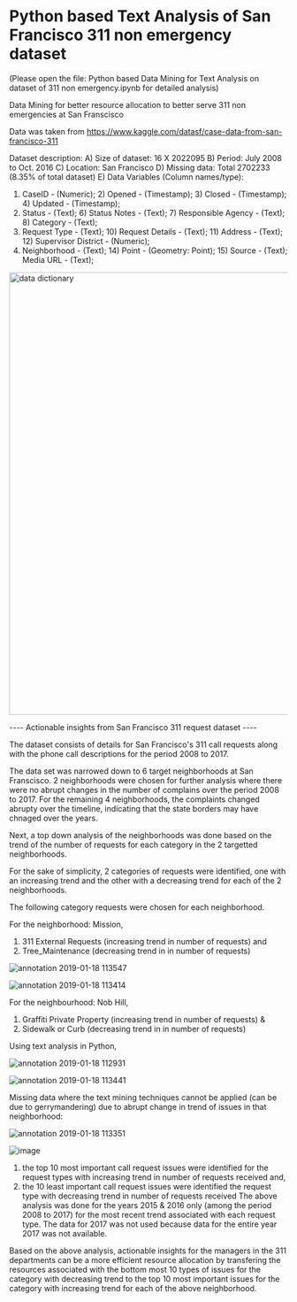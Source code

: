 # Python based Text Analysis of San Francisco 311 non emergency dataset

(Please open the file: Python based Data Mining for Text Analysis on dataset of 311 non emergency.ipynb for detailed analysis)

Data Mining for better resource allocation to better serve 311 non emergencies at San Franscisco

Data was taken from https://www.kaggle.com/datasf/case-data-from-san-francisco-311

Dataset description:
A) Size of dataset: 16 X 2022095
B) Period: July 2008 to Oct. 2016
C) Location: San Francisco
D) Missing data: Total 2702233 (8.35% of total dataset) 
E) Data Variables (Column names/type):
  1) CaseID - (Numeric);  2) Opened - (Timestamp);  3) Closed - (Timestamp);  4) Updated - (Timestamp); 
  5) Status - (Text);  6) Status Notes - (Text);  7) Responsible Agency - (Text);  8) Category - (Text); 
  9) Request Type - (Text);  10) Request Details - (Text);  11) Address - (Text);  12) Supervisor District - (Numeric); 
  13) Neighborhood - (Text);  14) Point - (Geometry: Point);  15) Source - (Text); Media URL - (Text);

<img width="800" alt="data dictionary" src="https://user-images.githubusercontent.com/38769913/51399424-edd50500-1b13-11e9-9fd6-a7b75a84b73e.PNG">

---- Actionable insights from San Francisco 311 request dataset ----

The dataset consists of details for San Francisco's 311 call requests along with the phone call descriptions for the period 2008 to 2017.

The data set was narrowed down to 6 target neighborhoods at San Franscisco. 2 neighborhoods were chosen for further analysis where there were no abrupt changes in the number of complains over the period 2008 to 2017. For the remaining 4 neighborhoods, the complaints changed abrupty over the timeline, indicating that the state borders may have chnaged over the years.

Next, a top down analysis of the neighborhoods was done based on the trend of the number of requests for each category in the 2 targetted neighborhoods.

For the sake of simplicity, 2 categories of requests were identified, one with an increasing trend and the other with a decreasing trend for each of the 2 neighborhoods.

The following category requests were chosen for each neighborhood.

For the neighborhood: Mission,
1) 311 External Requests (increasing trend in number of requests) and
2) Tree_Maintenance (decreasing trend in in number of requests)


![annotation 2019-01-18 113547](https://user-images.githubusercontent.com/38769913/51400016-52449400-1b15-11e9-8820-8a5dfd5a0280.jpg)


![annotation 2019-01-18 113414](https://user-images.githubusercontent.com/38769913/51400072-73a58000-1b15-11e9-9907-31087a537d80.jpg)


For the neighbourhood: Nob Hill,
1) Graffiti Private Property (increasing trend in number of requests) &
2) Sidewalk or Curb (decreasing trend in in number of requests)

Using text analysis in Python,


![annotation 2019-01-18 112931](https://user-images.githubusercontent.com/38769913/51399726-a1d69000-1b14-11e9-839e-1abdb97a2687.jpg)


![annotation 2019-01-18 113441](https://user-images.githubusercontent.com/38769913/51400090-7f914200-1b15-11e9-8003-663b64639afa.jpg)


Missing data where the text mining techniques cannot be applied (can be due to gerrymandering) due to abrupt change in trend of issues in that neighborhood:

![annotation 2019-01-18 113351](https://user-images.githubusercontent.com/38769913/51400043-64becd80-1b15-11e9-9b01-751978f607be.jpg)

![image](https://user-images.githubusercontent.com/38769913/51400291-09410f80-1b16-11e9-8616-a091b50c354f.png)


1) the top 10 most important call request issues were identified for the request types with increasing trend in number of requests received and,
2) the 10 least important call request issues were identified the request type with decreasing trend in number of requests received
The above analysis was done for the years 2015 & 2016 only (among the period 2008 to 2017) for the most recent trend associated with each request type. The data for 2017 was not used because data for the entire year 2017 was not available.

Based on the above analysis, actionable insights for the managers in the 311 departments can be a more efficient resource allocation by transfering the resources associated with the bottom most 10 types of issues for the category with decreasing trend to the top 10 most important issues for the category with increasing trend for each of the above neighborhood.



